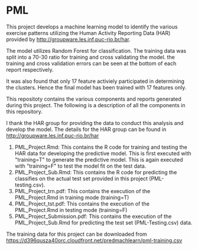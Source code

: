 PML
===

This project develops a machine learning model to identify the various exercise patterns utilizing the Human Activity Reporting Data (HAR) provided by http://groupware.les.inf.puc-rio.br/har. 

The model utilizes Random Forest for classification. The training data was split into a 70-30 ratio for training and cross validating the model. the training and cross validation errors can be seen at the bottom of each report respectively.

It was also found that only 17 feature activiely participated in determining the clusters. Hence the final model has been trained with 17 features only. 

This repositoty contains the various components and reports generated during this project. The following is a description of all the components in this repository.

I thank the HAR group for providing the data to conduct this analysis and develop the model. The details for the HAR group can be found in http://groupware.les.inf.puc-rio.br/har

1.  PML_Project.Rmd: This contains the R code for training and testing the HAR data for developing the predictive model. This is first executed with "training=T" to generate the predictive model. This is again executed with "training=F" to test the model fit on the test data.
2.   PML_Project_Sub.Rmd: This contains the R code for predicting the classifies on the actual test set provided in this project (PML-testing.csv).
3.   PML_Project_trn.pdf: This contains the execution of the PML_Project.Rmd in training mode (training=T)
4.   PML_Project_tst.pdf: This contains the execution of the PML_Project.Rmd in testing mode (training=F)
5.   PML_Project_Submission.pdf: This contains the execution of the PML_Project_Sub.Rmd for predicting the test set (PML-Testing.csv) data.

The training data for this project can be downloaded from https://d396qusza40orc.cloudfront.net/predmachlearn/pml-training.csv 
